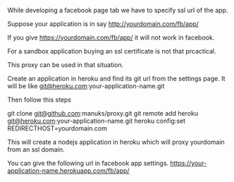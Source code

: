 While developing a facebook page tab we have to specify ssl url of the app. 

Suppose your application is in say
http://yourdomain.com/fb/app/

If you give https://yourdomain.com/fb/app/ it will not work in facebook.

For a sandbox application buying an ssl certificate is not that prcactical.

This proxy can be used in that situation.

Create an application in heroku and find its git url from the settings page. 
It will be like git@heroku.com:your-application-name.git

Then follow this steps

   git clone git@github.com:manuks/proxy.git
   git remote add heroku git@heroku.com:your-application-name.git
   heroku config:set REDIRECTHOST=yourdomain.com

This will create a nodejs application in heroku which will proxy yourdomain from an ssl domain.

You can give the following url in facebook app settings.
https://your-application-name.herokuapp.com/fb/app/
